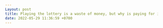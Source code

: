 ```yaml
---
Layout: post
title: Playing the lottery is a waste of money, but why is paying for insurance not?
date: 2022-05-29 11:36:59 +0700
---
```

